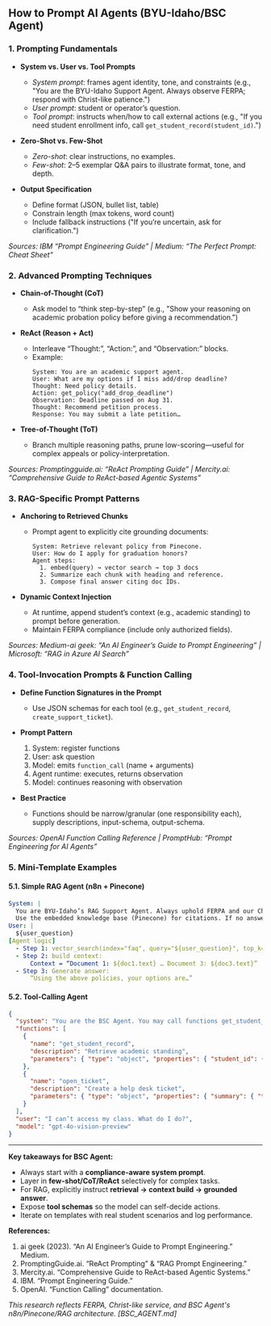## How to Prompt AI Agents (BYU-Idaho/BSC Agent)

### 1. Prompting Fundamentals

- **System vs. User vs. Tool Prompts**  
  - *System prompt*: frames agent identity, tone, and constraints (e.g., "You are the BYU-Idaho Support Agent. Always observe FERPA; respond with Christ-like patience.")
  - *User prompt*: student or operator’s question.
  - *Tool prompt*: instructs when/how to call external actions (e.g., "If you need student enrollment info, call `get_student_record(student_id)`.")

- **Zero-Shot vs. Few-Shot**  
  - *Zero-shot*: clear instructions, no examples.  
  - *Few-shot*: 2–5 exemplar Q&A pairs to illustrate format, tone, and depth.

- **Output Specification**  
  - Define format (JSON, bullet list, table)  
  - Constrain length (max tokens, word count)  
  - Include fallback instructions ("If you’re uncertain, ask for clarification.")

*Sources: IBM “Prompt Engineering Guide” | Medium: “The Perfect Prompt: Cheat Sheet”*

### 2. Advanced Prompting Techniques

- **Chain-of-Thought (CoT)**  
  - Ask model to “think step-by-step” (e.g., "Show your reasoning on academic probation policy before giving a recommendation.")

- **ReAct (Reason + Act)**  
  - Interleave “Thought:”, “Action:”, and “Observation:” blocks.
  - Example:
    ```
    System: You are an academic support agent.
    User: What are my options if I miss add/drop deadline?
    Thought: Need policy details.
    Action: get_policy("add_drop_deadline")
    Observation: Deadline passed on Aug 31.
    Thought: Recommend petition process.
    Response: You may submit a late petition…
    ```

- **Tree-of-Thought (ToT)**  
  - Branch multiple reasoning paths, prune low-scoring—useful for complex appeals or policy-interpretation.

*Sources: Promptingguide.ai: “ReAct Prompting Guide” | Mercity.ai: “Comprehensive Guide to ReAct-based Agentic Systems”*

### 3. RAG-Specific Prompt Patterns

- **Anchoring to Retrieved Chunks**  
  - Prompt agent to explicitly cite grounding documents:
    ```
    System: Retrieve relevant policy from Pinecone.
    User: How do I apply for graduation honors?
    Agent steps:
      1. embed(query) → vector search → top 3 docs
      2. Summarize each chunk with heading and reference.
      3. Compose final answer citing doc IDs.
    ```

- **Dynamic Context Injection**  
  - At runtime, append student’s context (e.g., academic standing) to prompt before generation.  
  - Maintain FERPA compliance (include only authorized fields).

*Sources: Medium-ai geek: “An AI Engineer’s Guide to Prompt Engineering” | Microsoft: “RAG in Azure AI Search”*

### 4. Tool-Invocation Prompts & Function Calling

- **Define Function Signatures in the Prompt**  
  - Use JSON schemas for each tool (e.g., `get_student_record`, `create_support_ticket`).

- **Prompt Pattern**
  1. System: register functions
  2. User: ask question
  3. Model: emits `function_call` (name + arguments)
  4. Agent runtime: executes, returns observation
  5. Model: continues reasoning with observation

- **Best Practice**  
  - Functions should be narrow/granular (one responsibility each), supply descriptions, input-schema, output-schema.

*Sources: OpenAI Function Calling Reference | PromptHub: “Prompt Engineering for AI Agents”*

### 5. Mini-Template Examples

#### 5.1. Simple RAG Agent (n8n + Pinecone)

```yaml
System: |
  You are BYU-Idaho’s RAG Support Agent. Always uphold FERPA and our Christ-like service values.
  Use the embedded knowledge base (Pinecone) for citations. If no answer, prompt user for clarification.
User: |
  ${user_question}
[Agent logic]
  - Step 1: vector_search(index="faq", query="${user_question}", top_k=3)
  - Step 2: build context:
      Context = “Document 1: ${doc1.text} … Document 3: ${doc3.text}”
  - Step 3: Generate answer:
      “Using the above policies, your options are…”
```

#### 5.2. Tool-Calling Agent

```json
{
  "system": "You are the BSC Agent. You may call functions get_student_record and open_ticket as needed. Always confirm FERPA consent.",
  "functions": [
    {
      "name": "get_student_record",
      "description": "Retrieve academic standing",
      "parameters": { "type": "object", "properties": { "student_id": { "type": "string" } }, "required": ["student_id"] }
    },
    {
      "name": "open_ticket",
      "description": "Create a help desk ticket",
      "parameters": { "type": "object", "properties": { "summary": { "type": "string" } }, "required": ["summary"] }
    }
  ],
  "user": "I can’t access my class. What do I do?",
  "model": "gpt-4o-vision-preview"
}
```

---
**Key takeaways for BSC Agent:**
- Always start with a **compliance-aware system prompt**.
- Layer in **few-shot/CoT/ReAct** selectively for complex tasks.
- For RAG, explicitly instruct **retrieval → context build → grounded answer**.
- Expose **tool schemas** so the model can self-decide actions.
- Iterate on templates with real student scenarios and log performance.

**References:**
1. ai geek (2023). “An AI Engineer’s Guide to Prompt Engineering.” Medium.  
2. PromptingGuide.ai. “ReAct Prompting” & “RAG Prompt Engineering.”  
3. Mercity.ai. “Comprehensive Guide to ReAct-based Agentic Systems.”  
4. IBM. “Prompt Engineering Guide.”  
5. OpenAI. “Function Calling” documentation.

*This research reflects FERPA, Christ-like service, and BSC Agent's n8n/Pinecone/RAG architecture. [BSC_AGENT.md]*
